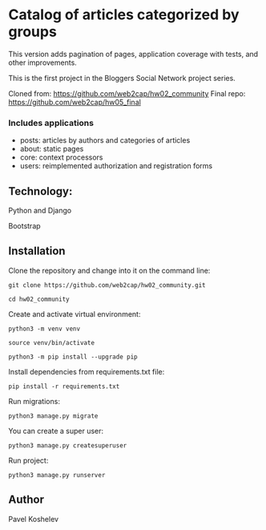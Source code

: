 # Catalog of articles categorized by groups
This version adds pagination of pages, application coverage with tests, and other improvements.

This is the first project in the Bloggers Social Network project series.


Сloned from: https://github.com/web2cap/hw02_community
Final repo: https://github.com/web2cap/hw05_final

### Includes applications

 - posts: articles by authors and categories of articles
 - about: static pages
 - core: context processors 
 - users: reimplemented authorization and registration forms

## Technology:

Python and Django

Bootstrap

## Installation
Clone the repository and change into it on the command line:
```
git clone https://github.com/web2cap/hw02_community.git
```

```
cd hw02_community
```

Create and activate virtual environment:

```
python3 -m venv venv
```

```
source venv/bin/activate
```

```
python3 -m pip install --upgrade pip
```

Install dependencies from requirements.txt file:

```
pip install -r requirements.txt
```

Run migrations:

```
python3 manage.py migrate
```

You can create a super user:

```
python3 manage.py createsuperuser
```

Run project:

```
python3 manage.py runserver
```

## Author

Pavel Koshelev